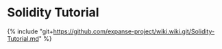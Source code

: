 # Solidity Tutorial

{% include "git+https://github.com/expanse-project/wiki.wiki.git/Solidity-Tutorial.md" %}